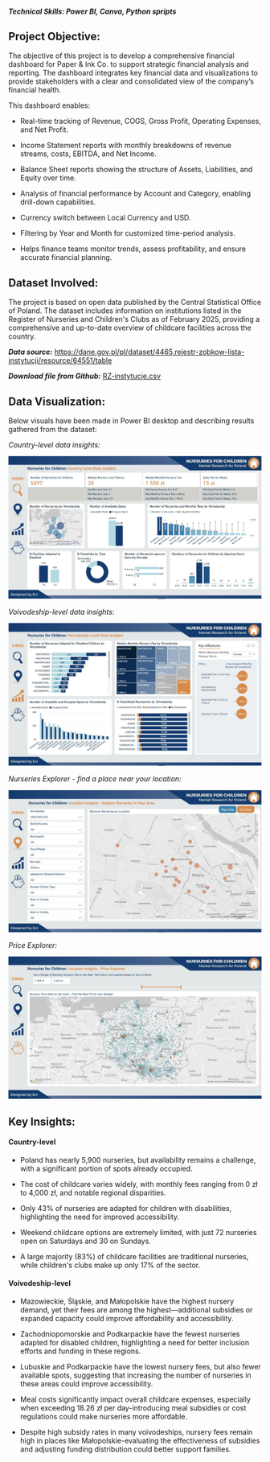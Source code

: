 #### *Technical Skills: Power BI, Canva, Python spripts*
## Project Objective: 
The objective of this project is to develop a comprehensive financial dashboard for Paper & Ink Co. to support strategic financial analysis and reporting. The dashboard integrates key financial data and visualizations to provide stakeholders with a clear and consolidated view of the company’s financial health. 

This dashboard enables: 

- Real-time tracking of Revenue, COGS, Gross Profit, Operating Expenses, and Net Profit. 

- Income Statement reports with monthly breakdowns of revenue streams, costs, EBITDA, and Net Income. 

- Balance Sheet reports showing the structure of Assets, Liabilities, and Equity over time. 

- Analysis of financial performance by Account and Category, enabling drill-down capabilities. 

- Currency switch between Local Currency and USD. 

- Filtering by Year and Month for customized time-period analysis.

- Helps finance teams monitor trends, assess profitability, and ensure accurate financial planning. 

## Dataset Involved:
The project is based on open data published by the Central Statistical Office of Poland. The dataset includes information on institutions listed in the Register of Nurseries and Children's Clubs as of February 2025, providing a comprehensive and up-to-date overview of childcare facilities across the country.

<B>*Data source:*</B> <a href="https://dane.gov.pl/pl/dataset/4465,rejestr-zobkow-lista-instytucji/resource/64551/table">https://dane.gov.pl/pl/dataset/4465,rejestr-zobkow-lista-instytucji/resource/64551/table</a>

<B>*Download file from Github:*</B> <a href="https://github.com/analysteva/Project1-/blob/61adb5320e7d083e70abda01e7cc191ac5b9aaa4/RZ-instytucje.csv"> RZ-instytucje.csv </a>

## Data Visualization:
Below visuals have been made in Power BI desktop and describing results gathered from the dataset:

*Country-level data insights:*

<img src="assets/img/KN_1.JPG" alt="Example Image">

*Voivodeship-level data insights:*

<img src="assets/img/KN_2.JPG" alt="Example Image">

*Nurseries Explorer - find a place near your location:*

<img src="assets/img/KN_3.JPG" alt="Example Image">

*Price Explorer:*

<img src="assets/img/KN_4.JPG" alt="Example Image">

## Key Insights:
#### Country-level 
- Poland has nearly 5,900 nurseries, but availability remains a challenge, with a significant portion of spots already occupied. 

- The cost of childcare varies widely, with monthly fees ranging from 0 zł to 4,000 zł, and notable regional disparities. 

- Only 43% of nurseries are adapted for children with disabilities, highlighting the need for improved accessibility. 

- Weekend childcare options are extremely limited, with just 72 nurseries open on Saturdays and 30 on Sundays. 

- A large majority (83%) of childcare facilities are traditional nurseries, while children's clubs make up only 17% of the sector.

#### Voivodeship-level 
- Mazowieckie, Śląskie, and Małopolskie have the highest nursery demand, yet their fees are among the highest—additional subsidies or expanded capacity could improve affordability and accessibility. 

- Zachodniopomorskie and Podkarpackie have the fewest nurseries adapted for disabled children, highlighting a need for better inclusion efforts and funding in these regions. 

- Lubuskie and Podkarpackie have the lowest nursery fees, but also fewer available spots, suggesting that increasing the number of nurseries in these areas could improve accessibility. 

- Meal costs significantly impact overall childcare expenses, especially when exceeding 18.26 zł per day-introducing meal subsidies or cost regulations could make nurseries more affordable. 

- Despite high subsidy rates in many voivodeships, nursery fees remain high in places like Małopolskie-evaluating the effectiveness of subsidies and adjusting funding distribution could better support families. 
  <!--## Download the project in .pdf-->



